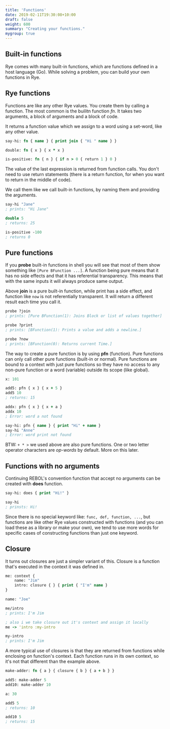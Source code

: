 ```yaml
---
title: 'Functions' 
date: 2019-02-11T19:30:08+10:00
draft: false
weight: 600
summary: "Creating your functions."
mygroup: true
---
```


## Built-in functions

Rye comes with many built-in functions, which are functions defined in a host language (Go). While solving a problem, you can build your own functions in Rye.

## Rye functions

Functions are like any other Rye values. You create them by calling a function. The most common is the builitn function *fn*. It takes two arguments, a block of arguments and a block of code.

It returns a function value which we assign to a word using a set-word, like any other value.

```clojure
say-hi: fn { name } { print join { "Hi " name } }

double: fn { x } { x * x }

is-positive: fn { n } { if n > 0 { return 1 } 0 }
```

The value of the last expression is returned from function calls. You don't need to use return statements (there is a return function, for when you want to return in the middle of code).

We call them like we call built-in functions, by naming them and providing the arguments.

```clojure
say-hi "Jane"
; prints: "Hi Jane"

double 5
; returns: 25

is-positive -100
; returns 0
```

## Pure functions

If you **probe** built-in functions in shell you will see that most of them show something like `[Pure BFunction ...]`. A function being pure means that it has no side effects and that
it has referential transparency. This means that with the same inputs it will always produce same output. 

Above **join** is a pure built-in function, while print has a side effect, and function like `now` is not referentially transparent. It will return a different result each time you call it.

```lisp
probe ?join
; prints: [Pure BFunction(1): Joins Block or list of values together]

probe ?print
; prints: [BFunction(1): Prints a value and adds a newline.]

probe ?now
; prints: [BFunction(0): Returns current Time.]
```

The way to create a pure function is by using **pfn** (function). Pure functions can only call other pure functions (built-in or normal). Pure functions are bound to a context with just pure functions so they 
have no access to any non-pure function or a word (variable) outside its scope (like global).

```clojure
x: 101

add5: pfn { x } { x + 5 }
add5 10
; returns: 15

addx: pfn { x } { x + a }
addx 10
; Error: word a not found

say-hi: pfn { name } { print "Hi" + name }
say-hi "Anne"
; Error: word print not found
```

BTW: `+ * >` we used above are also pure functions. One or two letter operator characters are _op-words_ by default. More on this later.


## Functions with no arguments

Continuing REBOL's convention function that accept no arguments can be created with **does** function. 

```clojure
say-hi: does { print "Hi!" }

say-hi
; prinsts: Hi!
```

Since there is no special keyword like: `func, def, function, ...`, but functions are
like other Rye values constructed with functions (and you can load these as a library or make your own), we tend to use more words for specific cases of constructing functions than just one keyword.

## Closure

It turns out closures are just a simpler variant of this. Closure is a function that's executed in the context it was defined in.

```clojure
me: context { 
	name: "Jim" 
	intro: closure { } { print { "I'm" name } 
}

name: "Joe"

me/intro
; prints: I'm Jim

; also i we take closure out it's context and assign it locally
me -> 'intro :my-intro

my-intro
; prints: I'm Jim
```
A more typical use of closures is that they are returned from functions while enclosing on function's context. Each function runs in its own context, so it's not that different than the example above.

```clojure
make-adder: fn { a } { closure { b } { a + b } }

add5: make-adder 5 
add10: make-adder 10

a: 30

add5 5
; returns: 10

add10 5
; returns: 15
```
